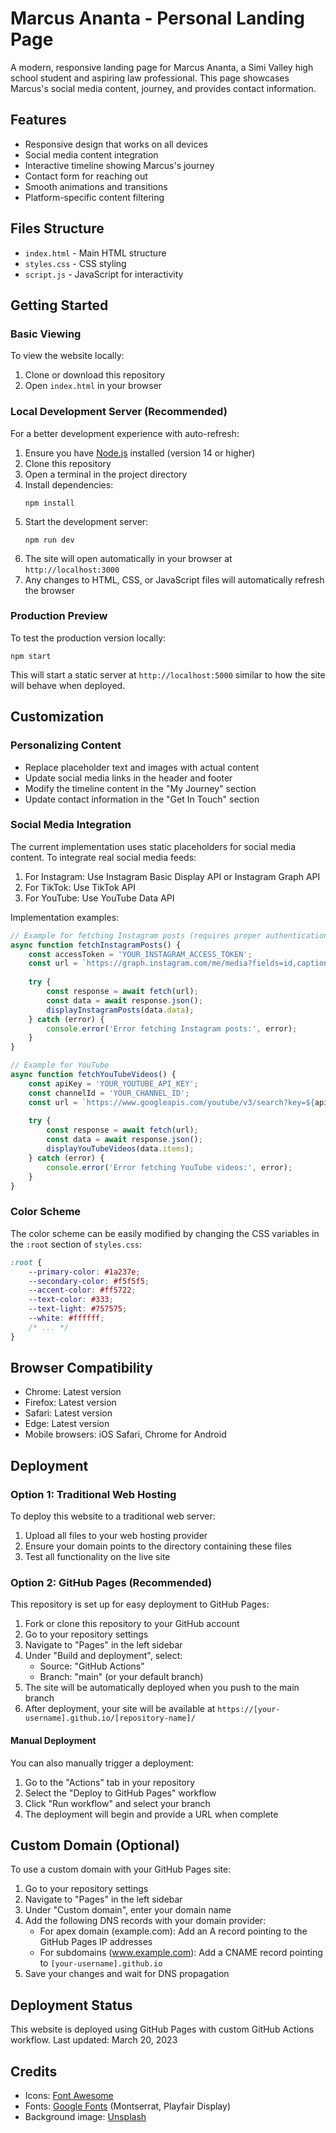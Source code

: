 # Marcus Ananta - Personal Landing Page

A modern, responsive landing page for Marcus Ananta, a Simi Valley high school student and aspiring law professional. This page showcases Marcus's social media content, journey, and provides contact information.

## Features

- Responsive design that works on all devices
- Social media content integration
- Interactive timeline showing Marcus's journey
- Contact form for reaching out
- Smooth animations and transitions
- Platform-specific content filtering

## Files Structure

- `index.html` - Main HTML structure
- `styles.css` - CSS styling
- `script.js` - JavaScript for interactivity

## Getting Started

### Basic Viewing

To view the website locally:

1. Clone or download this repository
2. Open `index.html` in your browser

### Local Development Server (Recommended)

For a better development experience with auto-refresh:

1. Ensure you have [Node.js](https://nodejs.org/) installed (version 14 or higher)
2. Clone this repository
3. Open a terminal in the project directory
4. Install dependencies:
   ```
   npm install
   ```
5. Start the development server:
   ```
   npm run dev
   ```
6. The site will open automatically in your browser at `http://localhost:3000`
7. Any changes to HTML, CSS, or JavaScript files will automatically refresh the browser

### Production Preview

To test the production version locally:

```
npm start
```

This will start a static server at `http://localhost:5000` similar to how the site will behave when deployed.

## Customization

### Personalizing Content

- Replace placeholder text and images with actual content
- Update social media links in the header and footer
- Modify the timeline content in the "My Journey" section
- Update contact information in the "Get In Touch" section

### Social Media Integration

The current implementation uses static placeholders for social media content. To integrate real social media feeds:

1. For Instagram: Use Instagram Basic Display API or Instagram Graph API
2. For TikTok: Use TikTok API
3. For YouTube: Use YouTube Data API

Implementation examples:

```javascript
// Example for fetching Instagram posts (requires proper authentication)
async function fetchInstagramPosts() {
    const accessToken = 'YOUR_INSTAGRAM_ACCESS_TOKEN';
    const url = `https://graph.instagram.com/me/media?fields=id,caption,media_type,media_url,thumbnail_url,permalink,timestamp&access_token=${accessToken}`;
    
    try {
        const response = await fetch(url);
        const data = await response.json();
        displayInstagramPosts(data.data);
    } catch (error) {
        console.error('Error fetching Instagram posts:', error);
    }
}

// Example for YouTube
async function fetchYouTubeVideos() {
    const apiKey = 'YOUR_YOUTUBE_API_KEY';
    const channelId = 'YOUR_CHANNEL_ID';
    const url = `https://www.googleapis.com/youtube/v3/search?key=${apiKey}&channelId=${channelId}&part=snippet,id&order=date&maxResults=10`;
    
    try {
        const response = await fetch(url);
        const data = await response.json();
        displayYouTubeVideos(data.items);
    } catch (error) {
        console.error('Error fetching YouTube videos:', error);
    }
}
```

### Color Scheme

The color scheme can be easily modified by changing the CSS variables in the `:root` section of `styles.css`:

```css
:root {
    --primary-color: #1a237e;
    --secondary-color: #f5f5f5;
    --accent-color: #ff5722;
    --text-color: #333;
    --text-light: #757575;
    --white: #ffffff;
    /* ... */
}
```

## Browser Compatibility

- Chrome: Latest version
- Firefox: Latest version
- Safari: Latest version
- Edge: Latest version
- Mobile browsers: iOS Safari, Chrome for Android

## Deployment

### Option 1: Traditional Web Hosting

To deploy this website to a traditional web server:

1. Upload all files to your web hosting provider
2. Ensure your domain points to the directory containing these files
3. Test all functionality on the live site

### Option 2: GitHub Pages (Recommended)

This repository is set up for easy deployment to GitHub Pages:

1. Fork or clone this repository to your GitHub account
2. Go to your repository settings
3. Navigate to "Pages" in the left sidebar
4. Under "Build and deployment", select:
   - Source: "GitHub Actions"
   - Branch: "main" (or your default branch)
5. The site will be automatically deployed when you push to the main branch
6. After deployment, your site will be available at `https://[your-username].github.io/[repository-name]/`

#### Manual Deployment

You can also manually trigger a deployment:
1. Go to the "Actions" tab in your repository
2. Select the "Deploy to GitHub Pages" workflow
3. Click "Run workflow" and select your branch
4. The deployment will begin and provide a URL when complete

## Custom Domain (Optional)

To use a custom domain with your GitHub Pages site:

1. Go to your repository settings
2. Navigate to "Pages" in the left sidebar
3. Under "Custom domain", enter your domain name
4. Add the following DNS records with your domain provider:
   - For apex domain (example.com): Add an A record pointing to the GitHub Pages IP addresses
   - For subdomains (www.example.com): Add a CNAME record pointing to `[your-username].github.io`
5. Save your changes and wait for DNS propagation

## Deployment Status
This website is deployed using GitHub Pages with custom GitHub Actions workflow.
Last updated: March 20, 2023

## Credits

- Icons: [Font Awesome](https://fontawesome.com/)
- Fonts: [Google Fonts](https://fonts.google.com/) (Montserrat, Playfair Display)
- Background image: [Unsplash](https://unsplash.com/) 